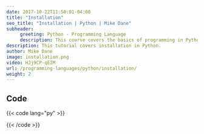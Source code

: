 ```yaml
---
date: 2017-10-22T11:58:01-04:00
title: "Installation"
seo_title: "Installation | Python | Mike Dane"
subheader:
     greeting: Python - Programming Language
     description: This course covers the basics of programming in Python. Work your way through the videos/articles and I'll teach you everything you need to know to start your programming journey!
description: This tutorial covers installation in Python.
author: Mike Dane
image: installation.png
video: HJj9CP-qEIM
url: /programming-languages/python/installation/
weight: 2
---
```


## Code

{{< code lang="py" >}}

{{< /code >}}